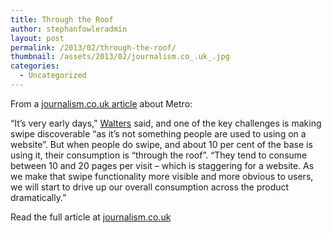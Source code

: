 ```yaml
---
title: Through the Roof
author: stephanfowleradmin
layout: post
permalink: /2013/02/through-the-roof/
thumbnail: /assets/2013/02/journalism.co_.uk_.jpg
categories:
  - Uncategorized
---
```


From a [journalism.co.uk article][1] about Metro:

&#8220;It&#8217;s very early days,&#8221; [Walters][2] said, and one of the key challenges is making swipe discoverable &#8220;as it&#8217;s not something people are used to using on a website&#8221;. But when people do swipe, and about 10 per cent of the base is using it, their consumption is &#8220;through the roof&#8221;. &#8220;They tend to consume between 10 and 20 pages per visit – which is staggering for a website. As we make that swipe functionality more visible and more obvious to users, we will start to drive up our overall consumption across the product dramatically.&#8221;

Read the full article at [journalism.co.uk][1]

 [1]: http://www.journalism.co.uk/news/mobile-first-metro-creates-web-editions-for-swipeable-site/s2/a552040/
 [2]: http://uk.linkedin.com/in/jamiewalters
